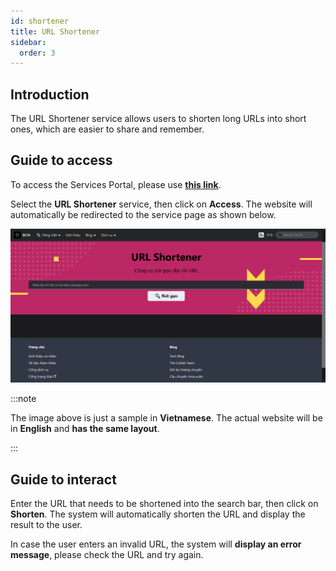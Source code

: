 ```yaml
---
id: shortener
title: URL Shortener
sidebar:
  order: 3
---
```


## Introduction

The URL Shortener service allows users to shorten long URLs into short ones, which are easier to share and remember.

## Guide to access

To access the Services Portal, please use [**this link**](https://portal.builetuananh.name.vn/en/).

Select the **URL Shortener** service, then click on **Access**. The website will automatically be redirected to the service page as shown below.

![url](../../../../assets/services/url.png)

:::note

The image above is just a sample in **Vietnamese**. The actual website will be in **English** and **has the same layout**.

:::

## Guide to interact

Enter the URL that needs to be shortened into the search bar, then click on **Shorten**. The system will automatically shorten the URL and display the result to the user.

In case the user enters an invalid URL, the system will **display an error message**, please check the URL and try again.
